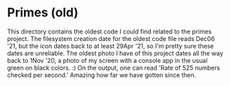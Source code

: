 # Primes (old)

This directory contains the oldest code I could find related to the primes project. The filesystem creation date for the oldest code file reads Dec06 '21, but the icon dates back to at least 29Apr '21, so I'm pretty sure these dates are unreliable. The oldest photo I have of this project dates all the way back to 1Nov '20, a photo of my screen with a console app in the usual green on black colors. :) On the output, one can read 'Rate of 525 numbers checked per second.' Amazing how far we have gotten since then.